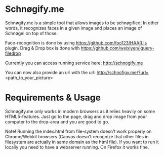 Schnøgify.me
=========

Schnøgify.me is a simple tool that allows images to be schnøgified. In other words, it recognizes faces in a given image and places an image of Schnøgel on top of those.

Face-recognition is done by using https://github.com/foo123/HAAR.js plugin. Drag & Drop box is done with https://github.com/weixiyen/jquery-filedrop

Currently you can access running service here: http://schnogify.me

You can now also provide an url with the url: http://schnofigy.me/?url=<path_to_your_picture>

Requirements & Usage
=========

Schnøgify.me only works in modern browsers as it relies heavily on some HTML5-features. Just go to the page, drag and drop image from your computer to the drop-area and you are good to go.

Note! Running the index.html from file-system doesn't work properly on Chrome/Webkit browsers (Canvas doesn't recognize that other files in filesystem are actually in same domain as the html file). If you want to run it locally you need to have a webserver running. On Firefox it works fine.
